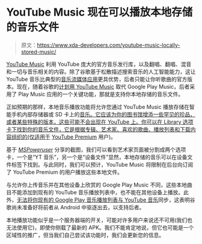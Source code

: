 # YouTube Music 现在可以播放本地存储的音乐文件

> 原文：<https://www.xda-developers.com/youtube-music-locally-stored-music/>

[YouTube Music](https://www.xda-developers.com/youtube-music-youtube-premium-canada-uk/) 利用 YouTube 庞大的官方音乐发行库，以及翻唱、翻唱、混音和一切与音乐相关的内容。除了谷歌基于松散描述搜索音乐的人工智能能力，这让 YouTube 音乐比典型的[音乐流媒体应用](https://www.xda-developers.com/amazon-music-youtube-music-free-smart-speakers/)更具优势，后者只能让你听歌曲的官方版本。现在，随着谷歌的[计划用 YouTube Music](https://www.xda-developers.com/google-play-music-both-youtube-premium-music-premium/) 取代 Google Play Music，后者采用了 Play Music 应用的一个关键功能，那就是支持你本地存储的音乐文件。

正如预期的那样，本地音乐播放功能将允许您通过 YouTube Music 播放存储在智能手机内部存储器或 SD 卡上的[音乐。它应该为你的图书馆增添一些罕见的珍品，或者某些特殊的版本，这些可能不会出现在 YouTube 上。你可以在 Library 选项卡下找到你的音乐文件，它是根据专辑、艺术家、喜欢的歌曲、播放列表和下载内容组织的(仅适用于](https://www.xda-developers.com/youtube-music-sd-cards-new-album-sort-options/) [YouTube Premium](https://www.xda-developers.com/youtube-premium-youtube-music-student-discount/) 用户)。

基于 [*MSPoweruser*](https://mspoweruser.com/googles-youtube-music-can-now-play-local-files-on-android/) 分享的截图，我们可以看到艺术家页面被分割成两个选项卡，一个是“YT 音乐”，另一个是“设备文件”显然，本地存储的音乐可以在设备文件标签下找到。与此同时，我们可以预计，YouTube Music 将限制在后台向订阅了 YouTube Premium 的用户播放这些本地文件。

与允许你上传音乐并在其他设备上欣赏的 Google Play Music 不同，这些本地曲目不能添加到现有的 YouTube 音乐播放列表中，也不能在其他设备上播放。此外，[无法将你现有的 Google Play 音乐播放列表与 YouTube 音乐](https://www.xda-developers.com/google-play-music-migrate-youtube-music/)同步，这表明谷歌尚未准备好将前者从 Android 中驱逐出去，以支持后者。

本地播放功能似乎是一个服务器端的开关，可能对许多用户来说还不可用(我们也无法使用它)，即使你侧载了最新的 APK。我们不能肯定地说，但它也可能是一个区域性的推广，但当我们自己尝试该功能时，我们会更新您的信息。